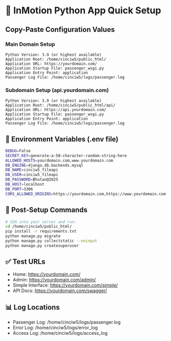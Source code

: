 # 🚀 InMotion Python App Quick Setup

## Copy-Paste Configuration Values

### **Main Domain Setup**
```
Python Version: 3.9 (or highest available)
Application Root: /home/cinciw5/public_html/
Application URL: https://yourdomain.com/
Application Startup File: passenger_wsgi.py
Application Entry Point: application
Passenger Log File: /home/cinciw5/logs/passenger.log
```

### **Subdomain Setup (api.yourdomain.com)**
```
Python Version: 3.9 (or highest available)
Application Root: /home/cinciw5/public_html/api/
Application URL: https://api.yourdomain.com/
Application Startup File: passenger_wsgi.py
Application Entry Point: application
Passenger Log File: /home/cinciw5/logs/passenger.log
```

## 📝 Environment Variables (.env file)
```bash
DEBUG=False
SECRET_KEY=generate-a-50-character-random-string-here
ALLOWED_HOSTS=yourdomain.com,www.yourdomain.com
DB_ENGINE=django.db.backends.mysql
DB_NAME=cinciw5_fileapi
DB_USER=cinciw5_fileapi
DB_PASSWORD=Bhutan@2025
DB_HOST=localhost
DB_PORT=3306
CORS_ALLOWED_ORIGINS=https://yourdomain.com,https://www.yourdomain.com
```

## 🔧 Post-Setup Commands
```bash
# SSH into your server and run:
cd /home/cinciw5/public_html/
pip install -r requirements.txt
python manage.py migrate
python manage.py collectstatic --noinput
python manage.py createsuperuser
```

## ✅ Test URLs
- Home: https://yourdomain.com/
- Admin: https://yourdomain.com/admin/
- Simple Interface: https://yourdomain.com/simple/
- API Docs: https://yourdomain.com/swagger/

## 📊 Log Locations
- Passenger Log: /home/cinciw5/logs/passenger.log
- Error Log: /home/cinciw5/logs/error_log
- Access Log: /home/cinciw5/logs/access_log
